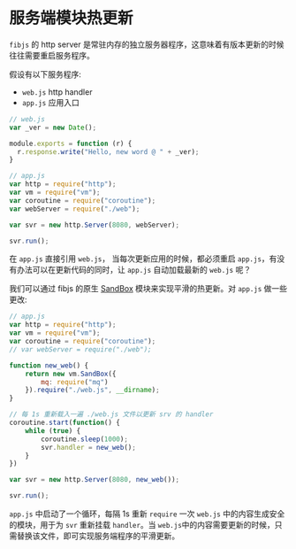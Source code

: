 # 服务端模块热更新

`fibjs` 的 http server 是常驻内存的独立服务器程序，这意味着有版本更新的时候往往需要重启服务程序。

假设有以下服务程序:
- `web.js` http handler
- `app.js` 应用入口

```javascript
// web.js
var _ver = new Date();

module.exports = function (r) {
  r.response.write("Hello, new word @ " + _ver);
}
```

```javascript
// app.js
var http = require("http");
var vm = require("vm");
var coroutine = require("coroutine");
var webServer = require("./web");

var svr = new http.Server(8080, webServer);

svr.run();
```

在 `app.js` 直接引用 `web.js`， 当每次更新应用的时候，都必须重启 `app.js`，有没有办法可以在更新代码的同时，让 `app.js` 自动加载最新的 `web.js` 呢？

我们可以通过 fibjs 的原生 [SandBox](../manual/object/ifs/SandBox.md) 模块来实现平滑的热更新。对 `app.js` 做一些更改:

```javascript
// app.js
var http = require("http");
var vm = require("vm");
var coroutine = require("coroutine");
// var webServer = require("./web");

function new_web() {
    return new vm.SandBox({
        mq: require("mq")
    }).require("./web.js", __dirname);
}

// 每 1s 重新载入一遍 ./web.js 文件以更新 srv 的 handler
coroutine.start(function() {
    while (true) {
        coroutine.sleep(1000);
        svr.handler = new_web();
    }
})

var svr = new http.Server(8080, new_web());

svr.run();
```

`app.js` 中启动了一个循环，每隔 1s 重新 `require` 一次 `web.js` 中的内容生成安全的模块，用于为 `svr` 重新挂载 `handler`。当 `web.js`中的内容需要更新的时候，只需替换该文件，即可实现服务端程序的平滑更新。
